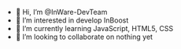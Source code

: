 - 👋 Hi, I’m @InWare-DevTeam
- 👀 I’m interested in develop InBoost
- 🌱 I’m currently learning JavaScript, HTML5, CSS
- 💞️ I’m looking to collaborate on nothing yet

<!---
InWare-DevTeam/InWare-DevTeam is a ✨ special ✨ repository because its `README.md` (this file) appears on your GitHub profile.
You can click the Preview link to take a look at your changes.
--->
